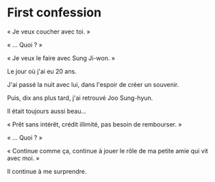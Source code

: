 # First confession
« Je veux coucher avec toi. »

« ... Quoi ? »

« Je veux le faire avec Sung Ji-won. »

Le jour où j'ai eu 20 ans.

J'ai passé la nuit avec lui, dans l'espoir de créer un souvenir.

Puis, dix ans plus tard, j'ai retrouvé Joo Sung-hyun.

Il était toujours aussi beau...

« Prêt sans intérêt, crédit illimité, pas besoin de rembourser. »

« ... Quoi ? »

« Continue comme ça, continue à jouer le rôle de ma petite amie qui vit avec moi. »

Il continue à me surprendre.